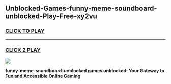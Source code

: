 
## Unblocked-Games-funny-meme-soundboard-unblocked-Play-Free-xy2vu
<h3>
<a href="https://premium76.site?title=funny-meme-soundboard-unblocked&ref=20M">CLICK TO PLAY</a></h3>
<hr>

<h3>
<a href="https://premium76.site?title=funny-meme-soundboard-unblocked&ref=20M">CLICK 2 PLAY</a>
  
</h3>

<a href="https://premium76.site?title=funny-meme-soundboard-unblocked&ref=19M"><img src="https://clearcache.store/games.png"></a>


**funny-meme-soundboard-unblocked games unblocked: Your Gateway to Fun and Accessible Online Gaming**
